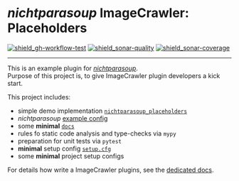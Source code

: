 # _nichtparasoup_ ImageCrawler: Placeholders

[![shield_gh-workflow-test]][link_gh-workflow-test]
[![shield_sonar-quality]][link-sonar-dashboard]
[![shield_sonar-coverage]][link_sonar-coverage]

----

This is an example plugin for [_nichtparasoup_](https://pypi.org/project/nichtparasoup/).  
Purpose of this project is, to give ImageCrawler plugin developers a kick start.

This project includes:
* simple demo implementation [`nichtparasoup_placeholders`](src)
* _nichtparasoup_ [example config](examples)
* some **minimal** [`docs`](docs)
* rules fo static code analysis and type-checks via `mypy`
* preparation for unit tests via `pytest`
* **minimal** setup config [`setup.cfg`](setup.cfg)
* some **minimal** project setup configs

For details how write a ImageCrawler plugins,
see the [dedicated docs](../python-package/docs/dev/plugin-development/index.md). 



[shield_gh-workflow-test]: https://img.shields.io/github/workflow/status/k4cg/nichtparasoup/Test%20PythonPluginExample/3.0-dev?logo=GitHub%20Actions&logoColor=white "test status"
[shield_sonar-quality]: https://img.shields.io/sonar/quality_gate/nichtparasoup:PythonPluginExample?server=https%3A%2F%2Fsonarcloud.io&logo=SonarCloud&logoColor=white "quality"
[shield_sonar-coverage]: https://img.shields.io/sonar/coverage/nichtparasoup:PythonPluginExample?server=https%3A%2F%2Fsonarcloud.io&logo=SonarCloud&logoColor=white "coverage"
[shield_codecov]: https://img.shields.io/codecov/c/github/k4cg/nichtparasoup/3.0-dev?logo=Codecov&logoColor=white "civerage"
[link_gh-workflow-test]: https://github.com/k4cg/nichtparasoup/actions?query=workflow%3A%22Test+PythonPluginExample%22+branch%3A3.0-dev
[link-sonar-dashboard]: https://sonarcloud.io/dashboard?id=nichtparasoup%3APythonPluginExample
[link_sonar-coverage]: https://sonarcloud.io/component_measures?id=nichtparasoup%3APythonPluginExample&metric=coverage
[link_codecov]: https://codecov.io/gh/k4cg/nichtparasoup/tree/3.0-dev/python-package
